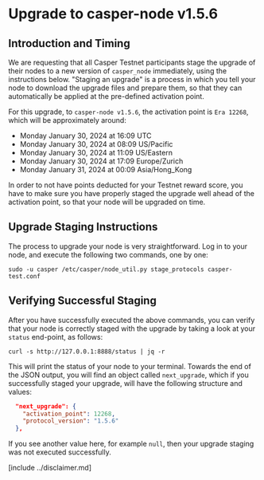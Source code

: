 # Upgrade to casper-node v1.5.6

## Introduction and Timing
We are requesting that all Casper Testnet participants stage the upgrade of their nodes to a new version of `casper_node`
immediately, using the instructions below. "Staging an upgrade" is a process in which you tell your node to download
the upgrade files and prepare them, so that they can automatically be applied at the pre-defined activation point.

For this upgrade, to `casper-node v1.5.6`, the activation point is `Era 12268`, which will be approximately around:
* Monday January 30, 2024 at 16:09 UTC
* Monday January 30, 2024 at 08:09 US/Pacific
* Monday January 30, 2024 at 11:09 US/Eastern
* Monday January 30, 2024 at 17:09 Europe/Zurich
* Monday January 31, 2024 at 00:09 Asia/Hong_Kong

In order to not have points deducted for your Testnet reward score, you have to make sure you have properly staged the
upgrade well ahead of the activation point, so that your node will be upgraded on time.

## Upgrade Staging Instructions

The process to upgrade your node is very straightforward. Log in to your node, and execute the following two commands,
one by one:

```shell
sudo -u casper /etc/casper/node_util.py stage_protocols casper-test.conf
```

## Verifying Successful Staging

After you have successfully executed the above commands, you can verify that your node is correctly staged with the
upgrade by taking a look at your `status` end-point, as follows:

```shell
curl -s http://127.0.0.1:8888/status | jq -r
```

This will print the status of your node to your terminal. Towards the end of the JSON output, you will find an object
called `next_upgrade`, which if you successfully staged your upgrade, will have the following structure and values:

```json
  "next_upgrade": {
    "activation_point": 12268,
    "protocol_version": "1.5.6"
  },
```

If you see another value here, for example `null`, then your upgrade staging was not executed successfully.

[include ../disclaimer.md]

